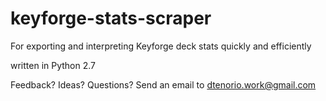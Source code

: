 # keyforge-stats-scraper
For exporting and interpreting Keyforge deck stats quickly and efficiently

written in Python 2.7

Feedback? Ideas? Questions? Send an email to dtenorio.work@gmail.com
